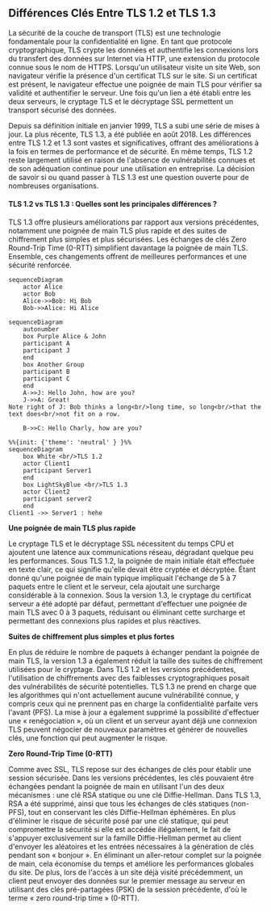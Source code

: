 ## Différences Clés Entre TLS 1.2 et TLS 1.3

La sécurité de la couche de transport (TLS) est une technologie fondamentale pour la confidentialité en ligne. En tant que protocole cryptographique, TLS crypte les données et authentifie les connexions lors du transfert des données sur Internet via HTTP, une extension du protocole connue sous le nom de HTTPS. Lorsqu'un utilisateur visite un site Web, son navigateur vérifie la présence d'un certificat TLS sur le site. Si un certificat est présent, le navigateur effectue une poignée de main TLS pour vérifier sa validité et authentifier le serveur. Une fois qu'un lien a été établi entre les deux serveurs, le cryptage TLS et le décryptage SSL permettent un transport sécurisé des données.

Depuis sa définition initiale en janvier 1999, TLS a subi une série de mises à jour. La plus récente, TLS 1.3, a été publiée en août 2018. Les différences entre TLS 1.2 et 1.3 sont vastes et significatives, offrant des améliorations à la fois en termes de performance et de sécurité. En même temps, TLS 1.2 reste largement utilisé en raison de l'absence de vulnérabilités connues et de son adéquation continue pour une utilisation en entreprise. La décision de savoir si ou quand passer à TLS 1.3 est une question ouverte pour de nombreuses organisations.

#### TLS 1.2 vs TLS 1.3 : Quelles sont les principales différences ?

TLS 1.3 offre plusieurs améliorations par rapport aux versions précédentes, notamment une poignée de main TLS plus rapide et des suites de chiffrement plus simples et plus sécurisées. Les échanges de clés Zero Round-Trip Time (0-RTT) simplifient davantage la poignée de main TLS. Ensemble, ces changements offrent de meilleures performances et une sécurité renforcée.

```mermaid
sequenceDiagram
    actor Alice
    actor Bob
    Alice->>Bob: Hi Bob
    Bob->>Alice: Hi Alice
```

```mermaid
sequenceDiagram
    autonumber
    box Purple Alice & John
    participant A
    participant J
    end
    box Another Group
    participant B
    participant C
    end
    A->>J: Hello John, how are you?
    J->>A: Great!
Note right of J: Bob thinks a long<br/>long time, so long<br/>that the text does<br/>not fit on a row.
   
    B->>C: Hello Charly, how are you?
```

```mermaid
%%{init: {'theme': 'neutral' } }%%
sequenceDiagram
    box White <br/>TLS 1.2
    actor Client1
    participant Server1
    end
    box LightSkyBlue <br/>TLS 1.3
    actor Client2
    participant server2
    end
Client1 ->> Server1 : hehe
```

**Une poignée de main TLS plus rapide**

Le cryptage TLS et le décryptage SSL nécessitent du temps CPU et ajoutent une latence aux communications réseau, dégradant quelque peu les performances. Sous TLS 1.2, la poignée de main initiale était effectuée en texte clair, ce qui signifie qu'elle devait être cryptée et décryptée. Étant donné qu'une poignée de main typique impliquait l'échange de 5 à 7 paquets entre le client et le serveur, cela ajoutait une surcharge considérable à la connexion. Sous la version 1.3, le cryptage du certificat serveur a été adopté par défaut, permettant d'effectuer une poignée de main TLS avec 0 à 3 paquets, réduisant ou éliminant cette surcharge et permettant des connexions plus rapides et plus réactives.

**Suites de chiffrement plus simples et plus fortes**

En plus de réduire le nombre de paquets à échanger pendant la poignée de main TLS, la version 1.3 a également réduit la taille des suites de chiffrement utilisées pour le cryptage. Dans TLS 1.2 et les versions précédentes, l'utilisation de chiffrements avec des faiblesses cryptographiques posait des vulnérabilités de sécurité potentielles. TLS 1.3 ne prend en charge que les algorithmes qui n'ont actuellement aucune vulnérabilité connue, y compris ceux qui ne prennent pas en charge la confidentialité parfaite vers l'avant (PFS). La mise à jour a également supprimé la possibilité d'effectuer une « renégociation », où un client et un serveur ayant déjà une connexion TLS peuvent négocier de nouveaux paramètres et générer de nouvelles clés, une fonction qui peut augmenter le risque.

**Zero Round-Trip Time (0-RTT)**

Comme avec SSL, TLS repose sur des échanges de clés pour établir une session sécurisée. Dans les versions précédentes, les clés pouvaient être échangées pendant la poignée de main en utilisant l'un des deux mécanismes : une clé RSA statique ou une clé Diffie-Hellman. Dans TLS 1.3, RSA a été supprimé, ainsi que tous les échanges de clés statiques (non-PFS), tout en conservant les clés Diffie-Hellman éphémères. En plus d'éliminer le risque de sécurité posé par une clé statique, qui peut compromettre la sécurité si elle est accédée illégalement, le fait de s'appuyer exclusivement sur la famille Diffie-Hellman permet au client d'envoyer les aléatoires et les entrées nécessaires à la génération de clés pendant son « bonjour ». En éliminant un aller-retour complet sur la poignée de main, cela économise du temps et améliore les performances globales du site. De plus, lors de l'accès à un site déjà visité précédemment, un client peut envoyer des données sur le premier message au serveur en utilisant des clés pré-partagées (PSK) de la session précédente, d'où le terme « zero round-trip time » (0-RTT).

